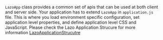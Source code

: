 `LazoApp` class provides a common set of apis that can be used at both client and server side. Your application has to extend `LazoApp` in `application.js` file. This is where you load environment specific configuration, set application level properties, and define application level CSS and JavaScript. Please check the Lazo Application Strucure for more information [LazoApplicationStrucutre](LazoApplicationStrucutre.md)
